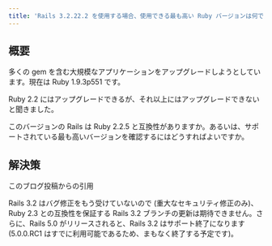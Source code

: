 ```yaml
---
title: 'Rails 3.2.22.2 を使用する場合、使用できる最も高い Ruby バージョンは何ですか?'
---
```


## 概要
多くの gem を含む大規模なアプリケーションをアップグレードしようとしています。現在は Ruby 1.9.3p551 です。

Ruby 2.2 にはアップグレードできるが、それ以上にはアップグレードできないと聞きました。

このバージョンの Rails は Ruby 2.2.5 と互換性がありますか。あるいは、サポートされている最も高いバージョンを確認するにはどうすればよいですか。

## 解決策
このブログ投稿からの引用

Rails 3.2 はバグ修正をもう受けていないので (重大なセキュリティ修正のみ)、Ruby 2.3 との互換性を保証する Rails 3.2 ブランチの更新は期待できません。さらに、Rails 5.0 がリリースされると、Rails 3.2 はサポート終了になります (5.0.0.RC1 はすでに利用可能であるため、まもなく終了する予定です)。

